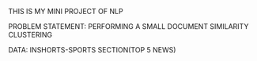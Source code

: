 THIS IS MY MINI PROJECT OF NLP

PROBLEM STATEMENT: PERFORMING A SMALL DOCUMENT SIMILARITY CLUSTERING 

DATA: INSHORTS-SPORTS SECTION(TOP 5 NEWS)
